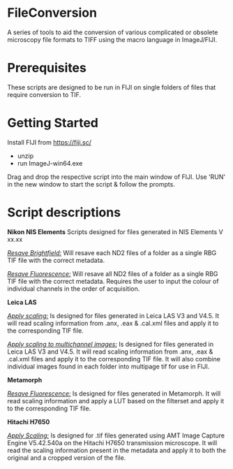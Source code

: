 # FileConversion
A series of tools to aid the conversion of various complicated or obsolete microscopy file formats to TIFF using the macro language in ImageJ/FIJI.

# Prerequisites
These scripts are designed to be run in FIJI on single folders of files that require conversion to TIF.

# Getting Started
Install FIJI from https://fiji.sc/
 - unzip
 - run ImageJ-win64.exe

Drag and drop the respective script into the main window of FIJI. Use 'RUN' in the new window to start the script & follow the prompts.

# Script descriptions
__Nikon NIS Elements__ 
Scripts designed for files generated in NIS Elements V xx.xx

[_Resave Brightfield:_](Nikon_NIS.Elements_Resave.brightfield.groovy) Will resave each ND2 files of a folder as a single RBG TIF file with the correct metadata.

[_Resave Fluorescence:_](Nikon_NIS.Elements_Resave.fluorescence.ijm) Will resave all ND2 files of a folder as a single RBG TIF file with the correct metadata. Requires the user to input the colour of individual channels in the order of acquisition.

__Leica LAS__

[_Apply scaling:_](Leica_LAS_Apply.Scaling.ijm) Is designed for files generated in Leica LAS V3 and V4.5. It will read scaling information from .anx, .eax & .cal.xml files and apply it to the corresponding TIF file.

[_Apply scaling to multichannel images:_](Leica_LAS_Multichannel.Apply.Scaling.ijm) Is designed for files generated in Leica LAS V3 and V4.5. It will read scaling information from .anx, .eax & .cal.xml files and apply it to the corresponding TIF file. It will also combine individual images found in each folder into multipage tif for use in FIJI.

__Metamorph__

[_Resave Fluorescence:_](Metamorph_Resave.fluorescence.ijm) Is designed for files generated in Metamorph. It will read scaling information and apply a LUT based on the filterset and apply it to the corresponding TIF file. 

__Hitachi H7650__

[_Apply Scaling:_](Hitachi_H7650_Apply.Scaling.ijm) Is designed for .tif files generated using AMT Image Capture Engine V5.42.540a on the Hitachi H7650 transmission microscope. It will read the scaling information present in the metadata and apply it to both the original and a cropped version of the file.
